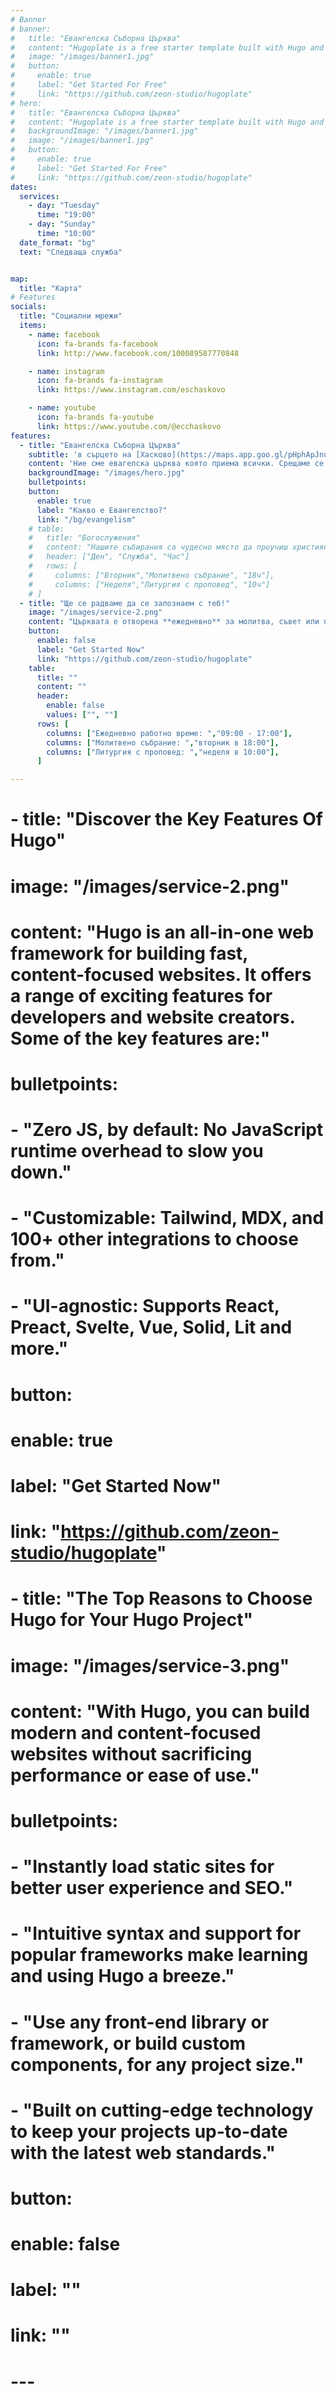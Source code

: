 ```yaml
---
# Banner
# banner:
#   title: "Евангелска Съборна Църква"
#   content: "Hugoplate is a free starter template built with Hugo and TailwindCSS, providing everything you need to jumpstart your Hugo project and save valuable time."
#   image: "/images/banner1.jpg"
#   button:
#     enable: true
#     label: "Get Started For Free"
#     link: "https://github.com/zeon-studio/hugoplate"
# hero:
#   title: "Евангелска Съборна Църква"
#   content: "Hugoplate is a free starter template built with Hugo and TailwindCSS, providing everything you need to jumpstart your Hugo project and save valuable time."
#   backgroundImage: "/images/banner1.jpg"
#   image: "/images/banner1.jpg"
#   button:
#     enable: true
#     label: "Get Started For Free"
#     link: "https://github.com/zeon-studio/hugoplate"
dates:
  services: 
    - day: "Tuesday"
      time: "19:00"
    - day: "Sunday"
      time: "10:00"
  date_format: "bg"
  text: "Следваща служба"


map:
  title: "Карта"
# Features
socials:
  title: "Социални мрежи"
  items:
    - name: facebook
      icon: fa-brands fa-facebook
      link: http://www.facebook.com/100089587770848

    - name: instagram
      icon: fa-brands fa-instagram
      link: https://www.instagram.com/eschaskovo

    - name: youtube
      icon: fa-brands fa-youtube
      link: https://www.youtube.com/@ecchaskovo
features:
  - title: "Евангелска Съборна Църква"
    subtitle: 'в сърцето на [Хасково](https://maps.app.goo.gl/pHphApJnuSjVdv3p8)'
    content: 'Ние сме евагелска църква която приема всички. Срещаме се на [ул."Добруджа" 47, гр. Хасково](https://maps.app.goo.gl/pHphApJnuSjVdv3p8)'
    backgroundImage: "/images/hero.jpg"
    bulletpoints:
    button:
      enable: true
      label: "Какво е Евангелство?"
      link: "/bg/evangelism"
    # table:
    #   title: "Богослужения"
    #   content: "Нашите събирания са чудесно място да проучиш християнската вяра и да се запознаеш със събратя по вяра."
    #   header: ["Ден", "Служба", "Час"]
    #   rows: [
    #     columns: ["Вторник","Молитвено събрание", "18ч"],
    #     columns: ["Неделя","Литургия с проповед", "10ч"]
    # ]
  - title: "Ще се радваме да се запознаем с теб!"
    image: "/images/service-2.png"
    content: "Църквата е отворена **ежедневно** за молитва, съвет или подслон. Също така организираме **седмични** молитвени събрания и богослужения. Нашите събирания са чудесно място за изследване на християнската вяра и среща с други вярващи."
    button:
      enable: false
      label: "Get Started Now"
      link: "https://github.com/zeon-studio/hugoplate"
    table:
      title: ""
      content: ""
      header: 
        enable: false
        values: ["", ""]
      rows: [
        columns: ["Ежедневно работно време: ","09:00 - 17:00"],
        columns: ["Молитвено събрание: ","вторник в 18:00"],
        columns: ["Литургия с проповед: ","неделя в 10:00"],
      ]

---
```



#   - title: "Discover the Key Features Of Hugo"
#     image: "/images/service-2.png"
#     content: "Hugo is an all-in-one web framework for building fast, content-focused websites. It offers a range of exciting features for developers and website creators. Some of the key features are:"
#     bulletpoints:
#       - "Zero JS, by default: No JavaScript runtime overhead to slow you down."
#       - "Customizable: Tailwind, MDX, and 100+ other integrations to choose from."
#       - "UI-agnostic: Supports React, Preact, Svelte, Vue, Solid, Lit and more."
#     button:
#       enable: true
#       label: "Get Started Now"
#       link: "https://github.com/zeon-studio/hugoplate"

#   - title: "The Top Reasons to Choose Hugo for Your Hugo Project"
#     image: "/images/service-3.png"
#     content: "With Hugo, you can build modern and content-focused websites without sacrificing performance or ease of use."
#     bulletpoints:
#       - "Instantly load static sites for better user experience and SEO."
#       - "Intuitive syntax and support for popular frameworks make learning and using Hugo a breeze."
#       - "Use any front-end library or framework, or build custom components, for any project size."
#       - "Built on cutting-edge technology to keep your projects up-to-date with the latest web standards."
#     button:
#       enable: false
#       label: ""
#       link: ""
# ---
